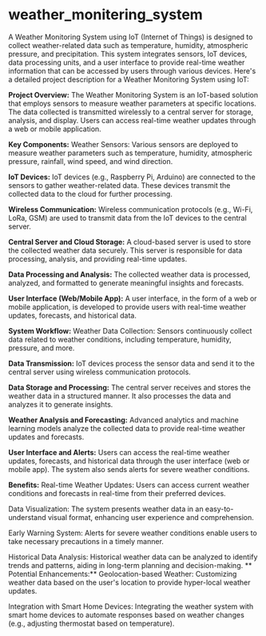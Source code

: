 # weather_monitering_system
A Weather Monitoring System using IoT (Internet of Things) is designed to collect weather-related data such as temperature, humidity, atmospheric pressure, and precipitation. This system integrates sensors, IoT devices, data processing units, and a user interface to provide real-time weather information that can be accessed by users through various devices. Here's a detailed project description for a Weather Monitoring System using IoT:

**Project Overview:**
The Weather Monitoring System is an IoT-based solution that employs sensors to measure weather parameters at specific locations. The data collected is transmitted wirelessly to a central server for storage, analysis, and display. Users can access real-time weather updates through a web or mobile application.

**Key Components:**
Weather Sensors:
Various sensors are deployed to measure weather parameters such as temperature, humidity, atmospheric pressure, rainfall, wind speed, and wind direction.

**IoT Devices:**
IoT devices (e.g., Raspberry Pi, Arduino) are connected to the sensors to gather weather-related data. These devices transmit the collected data to the cloud for further processing.

**Wireless Communication:**
Wireless communication protocols (e.g., Wi-Fi, LoRa, GSM) are used to transmit data from the IoT devices to the central server.

**Central Server and Cloud Storage:**
A cloud-based server is used to store the collected weather data securely. This server is responsible for data processing, analysis, and providing real-time updates.

**Data Processing and Analysis:**
The collected weather data is processed, analyzed, and formatted to generate meaningful insights and forecasts.

**User Interface (Web/Mobile App):**
A user interface, in the form of a web or mobile application, is developed to provide users with real-time weather updates, forecasts, and historical data.

**System Workflow:**
Weather Data Collection:
Sensors continuously collect data related to weather conditions, including temperature, humidity, pressure, and more.

**Data Transmission:**
IoT devices process the sensor data and send it to the central server using wireless communication protocols.

**Data Storage and Processing:**
The central server receives and stores the weather data in a structured manner. It also processes the data and analyzes it to generate insights.

**Weather Analysis and Forecasting:**
Advanced analytics and machine learning models analyze the collected data to provide real-time weather updates and forecasts.

**User Interface and Alerts:**
Users can access the real-time weather updates, forecasts, and historical data through the user interface (web or mobile app). The system also sends alerts for severe weather conditions.

**Benefits:**
Real-time Weather Updates: Users can access current weather conditions and forecasts in real-time from their preferred devices.

Data Visualization: The system presents weather data in an easy-to-understand visual format, enhancing user experience and comprehension.

Early Warning System: Alerts for severe weather conditions enable users to take necessary precautions in a timely manner.

Historical Data Analysis: Historical weather data can be analyzed to identify trends and patterns, aiding in long-term planning and decision-making.
**
Potential Enhancements:**
Geolocation-based Weather: Customizing weather data based on the user's location to provide hyper-local weather updates.

Integration with Smart Home Devices: Integrating the weather system with smart home devices to automate responses based on weather changes (e.g., adjusting thermostat based on temperature).
